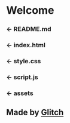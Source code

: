 Welcome
=================

### ← README.md


### ← index.html


### ← style.css


### ← script.js

### ← assets

Made by [Glitch](https://glitch.com/)
-------------------
